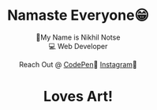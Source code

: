 <h1 align="center">Namaste Everyone😁</h1>
<p align="center">📁My Name is Nikhil Notse <br>💻 Web Developer </p>

<p align="center">
<span> Reach Out @</span>
<a href="https://codepen.io/notse">CodePen</a>🔗
<a href="https://www.instagram.com/n1278nikhil">Instagram</a>🔗
</p>

<h1 align="center">Loves Art!</h1>
